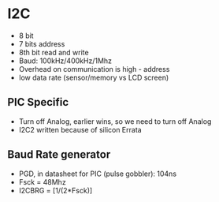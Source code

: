 # I2C
- 8 bit
- 7 bits address
- 8th bit read and write
- Baud: 100kHz/400kHz/1Mhz
- Overhead on communication is high - address 
- low data rate (sensor/memory vs LCD screen)

## PIC Specific
- Turn off Analog, earlier wins, so we need to turn off Analog
- I2C2 written because of silicon Errata

## Baud Rate generator
 - PGD, in datasheet for PIC (pulse gobbler): 104ns
 - Fsck = 48Mhz
 - I2CBRG = [1/(2*Fsck)]